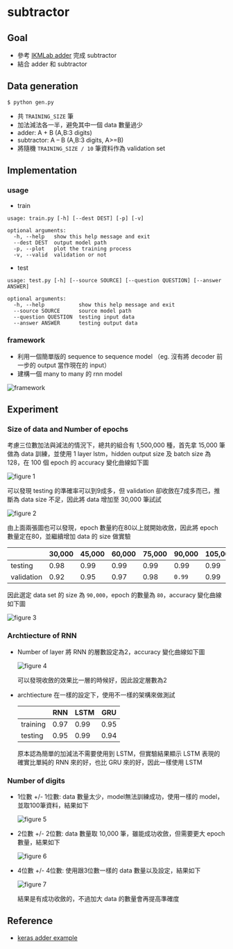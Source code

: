 # subtractor

## Goal
- 參考 [IKMLab adder](https://github.com/IKMLab/Adder-practice) 完成 subtractor
- 結合 adder 和 subtractor

## Data generation
```
$ python gen.py
```
- 共 `TRAINING_SIZE` 筆
- 加法減法各一半，避免其中一個 data 數量過少
- adder: A + B (A,B:3 digits)
- subtractor: A – B (A,B:3 digits, A>=B)
- 將隨機 `TRAINING_SIZE / 10` 筆資料作為 validation set

## Implementation

### usage
- train
```
usage: train.py [-h] [--dest DEST] [-p] [-v]

optional arguments:
  -h, --help   show this help message and exit
  --dest DEST  output model path
  -p, --plot   plot the training process
  -v, --valid  validation or not
```
- test
```
usage: test.py [-h] [--source SOURCE] [--question QUESTION] [--answer ANSWER]

optional arguments:
  -h, --help           show this help message and exit
  --source SOURCE      source model path
  --question QUESTION  testing input data
  --answer ANSWER      testing output data
```

### framework
- 利用一個簡單版的 sequence to sequence model （eg. 沒有將 decoder 前一步的 output 當作現在的 input）
- 建構一個 many to many 的 rnn model

![framework](https://github.com/HaoTse/subtractor/blob/master/img/framework.png)

## Experiment

### Size of data and Number of epochs
考慮三位數加法與減法的情況下，總共的組合有 1,500,000 種，首先拿 15,000 筆做為 data 訓練，並使用 1 layer lstm，hidden output size 及 batch size 為 128，在 100 個 epoch 的 accuracy 變化曲線如下圖

![figure 1](https://github.com/HaoTse/subtractor/blob/master/img/Figure_1.png)

可以發現 testing 的準確率可以到9成多，但 validation 卻收斂在7成多而已，推斷為 data size 不足，因此將 data 增加至 30,000 筆試試

![figure 2](https://github.com/HaoTse/subtractor/blob/master/img/Figure_2.png)

由上面兩張圖也可以發現，epoch 數量約在80以上就開始收斂，因此將 epoch 數量定在80，並繼續增加 data 的 size 做實驗

|            | 30,000 | 45,000 | 60,000 | 75,000 | 90,000 | 105,000 |
| ---------- | ------ | ------ | ------ | ------ | ------ | ------- |
| testing    | 0.98   | 0.99   | 0.99   | 0.99   | 0.99   | 0.99    |
| validation | 0.92   | 0.95   | 0.97   | 0.98   | `0.99` | 0.99    |

因此選定 data set 的 size 為 `90,000`，epoch 的數量為 `80`，accuracy 變化曲線如下圖

![figure 3](https://github.com/HaoTse/subtractor/blob/master/img/Figure_3.png)

### Archtiecture of RNN

- Number of layer
    將 RNN 的層數設定為2，accuracy 變化曲線如下圖

    ![figure 4](https://github.com/HaoTse/subtractor/blob/master/img/Figure_4.png)

    可以發現收斂的效果比一層的時候好，因此設定層數為2
- archtiecture
    在一樣的設定下，使用不一樣的架構來做測試

    |          | RNN  | LSTM | GRU  |
    | -------- | ---- | ---- | ---- |
    | training | 0.97 | 0.99 | 0.95 |
    | testing  | 0.95 | 0.99 | 0.94 |
    
    原本認為簡單的加減法不需要使用到 LSTM，但實驗結果顯示 LSTM 表現的確實比單純的 RNN 來的好，也比 GRU 來的好，因此一樣使用 LSTM

### Number of digits

- 1位數 +/- 1位數: data 數量太少，model無法訓練成功，使用一樣的 model，並取100筆資料，結果如下

    ![figure 5](https://github.com/HaoTse/subtractor/blob/master/img/Figure_5.png)
- 2位數 +/- 2位數: data 數量取 10,000 筆，雖能成功收斂，但需要更大 epoch 數量，結果如下

    ![figure 6](https://github.com/HaoTse/subtractor/blob/master/img/Figure_6.png)
- 4位數 +/- 4位數: 使用跟3位數一樣的 data 數量以及設定，結果如下

    ![figure 7](https://github.com/HaoTse/subtractor/blob/master/img/Figure_7.png)

    結果是有成功收斂的，不過加大 data 的數量會再提高準確度

## Reference
- [keras adder example](https://github.com/keras-team/keras/blob/master/examples/addition_rnn.py)